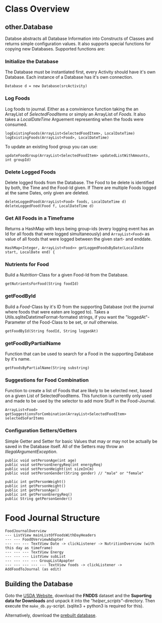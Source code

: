 # Class Overview
## other.Database
Databse abstracts all Database Information into Constructs of Classes and returns simple configuration values. It also supports special functions for copying new Databases. Supported functions are:

### Initialize the Database
The Database must be instantiated first, every Activity should have it's own Database. Each instance of a Database has it's own connection.

    Database d = new Database(srcActivity)

### Log Foods
Log foods to journal. Either as a convinience function taking the an ArrayList of *SelectedFoodItems* or simply an ArrayList of *Foods*. It also takes a *LocalDateTime* Arguement representing when the foods were consumed.

    logExistingFoods(ArrayList<SelectedFoodItem>, LocalDateTime)
    logExistingFoods(ArrayList<Food>, LocalDateTime)

To update an existing food group you can use:

    updateFoodGroup(ArrayList<SelectedFoodItem> updatedListWithAmounts, int groupId)

### Delete Logged Foods
Delete logged foods from the Database. The Food to be delete is identified by both, the Time and the Food-Id given. If There are multiple Foods logged at the same Dates, only given are deleted.

    deleteLoggedFood(ArrayList<Food> foods, LocalDateTime d)
    deleteLoggedFood(Food f, LocalDateTime d)

### Get All Foods in a Timeframe
Returns a HashMap with keys being group-ids (every logging event has an Id for all foods that were logged simultaneously) and ``ArrayList<Food>`` as value of all foods that were logged between the given start- and enddate.

    HashMap<Integer, ArrayList<Food>> getLoggedFoodsByDate(LocalDate start, LocalDate end) {

### Nutrients for Food
Build a *Nutrition*-Class for a given Food-Id from the Database.

    getNutrientsForFood(String foodId)

### getFoodById
Build a *Food*-Class by it's ID from the supporting Database (not the journal where foods that were eaten are logged to). 
Takes a Utils.sqliteDatetimeFormat-formated strings, if you want the "loggedAt"-Parameter of the Food-Class to be set, or *null* otherwise.

    getFoodById(String foodId, String loggedAt)

### getFoodByPartialName
Function that can be used to search for a Food in the supporting Database by it's name.

    getFoodsByPartialName(String substring)

### Suggestions for Food Combination
Function to create a list of Foods that are likely to be selected next, based on a given List of SelectedFoodItems. This function is currently only used and made to be used by the selector to add more Stuff in the Food-Journal.

    ArrayList<Food> getSuggestionsForCombination(ArrayList<SelectedFoodItem> selectedSoFarItems

### Configuration Setters/Getters
Simple Getter and Setter for basic Values that may or may not be actually be saved in the Database itself. All of the Setters may throw an *IllegalArgumentException*.

    public void setPersonAge(int age)
    public void setPersonEnergyReq(int energyReq)
    public void setPersonHeight(int sizeInCm)
    public void setPersonGender(String gender) // "male" or "female"

    public int getPersonWeight()
    public int getPersonHeight()
    public int getPersonAge()
    public int getPersonEnergyReq()
    public String getPersonGender()

# Food Journal Structure

    FoodJournalOverview
    --- ListView mainListOfFoodsWithDayHeaders
    --- --- FoodOVerviewAdapter
    --- --- --- TextView Date -> clickListener -> NutritionOverview (with this day as timeframe)
    --- --- --- TextView Energy
    --- --- --- ListView subList
    --- --- --- --- GroupListApapter
    --- --- --- --- --- TextView foods -> clickListener -> AddFoodToJournal (as edit)

## Building the Database
Goto the [USDA Website](https://fdc.nal.usda.gov/download-datasets.html), download the **FNDDS** dataset and the **Suporting data for Downloads** and unpack it into the *"helper\_scripts"*-directory. Then execute the ``make_db.py``-script. (sqlite3 + python3 is required for this).

Alternatively, download the [prebuilt database](https://media.atlantishq.de/food.db).
